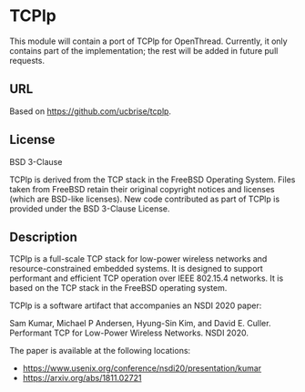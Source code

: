 # TCPlp

This module will contain a port of TCPlp for OpenThread. Currently, it only
contains part of the implementation; the rest will be added in future pull
requests.

## URL

Based on https://github.com/ucbrise/tcplp.

## License

BSD 3-Clause

TCPlp is derived from the TCP stack in the FreeBSD Operating System. Files
taken from FreeBSD retain their original copyright notices and licenses (which
are BSD-like licenses). New code contributed as part of TCPlp is provided
under the BSD 3-Clause License.

## Description

TCPlp is a full-scale TCP stack for low-power wireless networks and
resource-constrained embedded systems. It is designed to support performant and
efficient TCP operation over IEEE 802.15.4 networks. It is based on the TCP
stack in the FreeBSD operating system.

TCPlp is a software artifact that accompanies an NSDI 2020 paper:

Sam Kumar, Michael P Andersen, Hyung-Sin Kim, and David E. Culler. Performant TCP for Low-Power Wireless Networks. NSDI 2020.

The paper is available at the following locations:
* https://www.usenix.org/conference/nsdi20/presentation/kumar
* https://arxiv.org/abs/1811.02721
